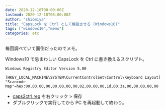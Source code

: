 ```yaml
---
date: 2020-12-18T08:00:00Z
lastmod: 2020-12-18T08:00:00Z
author: "shiomiya"
title: "CapsLock を Ctrl として機能させる (Windows10)"
tags: ["windows10","memo"]
categories: etc
---
```


毎回調べていて面倒だったのでメモ。

Windows10 で忌まわしい CapsLock を Ctrl に書き換えるスクリプト。

```
Windows Registry Editor Version 5.00

[HKEY_LOCAL_MACHINE\SYSTEM\CurrentControlSet\Control\Keyboard Layout]
"Scancode Map"=hex:00,00,00,00,00,00,00,00,02,00,00,00,1d,00,3a,00,00,00,00,00
```

- [caps2ctrl.reg](https://gist.githubusercontent.com/shiomiyan/554d01e4b1276a2d2d3009bcb0eddf94/raw/ccf2625c439b4958706e2a30f181989c564cd15c/caps2ctrl.reg) を右クリック > 保存
- ダブルクリックで実行してから PC を再起動して終わり。
